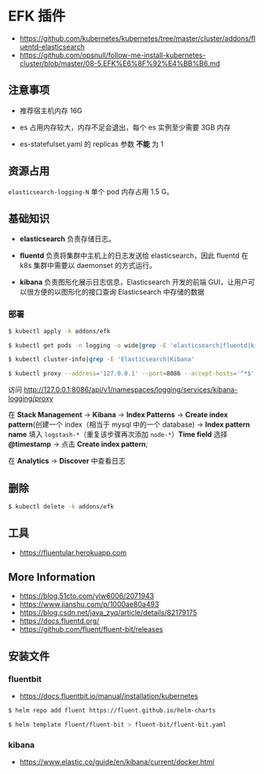 # EFK 插件

* https://github.com/kubernetes/kubernetes/tree/master/cluster/addons/fluentd-elasticsearch
* https://github.com/opsnull/follow-me-install-kubernetes-cluster/blob/master/08-5.EFK%E6%8F%92%E4%BB%B6.md

## 注意事项

* 推荐宿主机内存 16G

* es 占用内存较大，内存不足会退出，每个 es 实例至少需要 3GB 内存

* es-statefulset.yaml 的 replicas 参数 **不能** 为 1

## 资源占用

`elasticsearch-logging-N` 单个 pod 内存占用 1.5 G。

## 基础知识

* **elasticsearch** 负责存储日志。

* **fluentd** 负责将集群中主机上的日志发送给 elasticsearch，因此 fluentd 在 k8s 集群中需要以 daemonset 的方式运行。

* **kibana** 负责图形化展示日志信息，Elasticsearch 开发的前端 GUI，让用户可以很方便的以图形化的接口查询 Elasticsearch 中存储的数据

### 部署

```bash
$ kubectl apply -k addons/efk

$ kubectl get pods -n logging -o wide|grep -E 'elasticsearch|fluentd|kibana'

$ kubectl cluster-info|grep -E 'Elasticsearch|Kibana'

$ kubectl proxy --address='127.0.0.1' --port=8086 --accept-hosts='^*$'
```

访问 http://127.0.0.1:8086/api/v1/namespaces/logging/services/kibana-logging/proxy

在 **Stack Management** -> **Kibana** -> **Index Patterns** -> **Create index pattern**(创建一个 index（相当于 mysql 中的一个 database) -> **Index pattern name** 填入 `logstash-*`（重复该步骤再次添加 `node-*`）**Time field** 选择 **@timestamp** -> 点击 **Create index pattern**;

在 **Analytics** -> **Discover** 中查看日志

## 删除

```bash
$ kubectl delete -k addons/efk
```

## 工具

* https://fluentular.herokuapp.com

## More Information

* https://blog.51cto.com/ylw6006/2071943
* https://www.jianshu.com/p/1000ae80a493
* https://blog.csdn.net/java_zyq/article/details/82179175
* https://docs.fluentd.org/
* https://github.com/fluent/fluent-bit/releases

## 安装文件

### fluentbit

* https://docs.fluentbit.io/manual/installation/kubernetes

```bash
$ helm repo add fluent https://fluent.github.io/helm-charts

$ helm template fluent/fluent-bit > fluent-bit/fluent-bit.yaml
```

### kibana

* https://www.elastic.co/guide/en/kibana/current/docker.html
